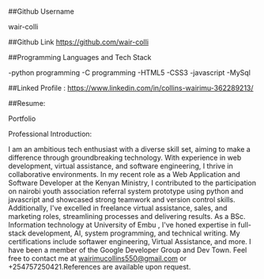 ##Github Username 

wair-colli

##Github Link 
https://github.com/wair-colli

##Programming Languages and Tech Stack

-python programming
-C programming
-HTML5
-CSS3
-javascript
-MySql

##Linked Profile :
https://www.linkedin.com/in/collins-wairimu-362289213/

##Resume:


Portfolio

Professional Introduction:

I am an ambitious tech enthusiast with a diverse skill set, aiming to make a difference through groundbreaking technology. With experience in web development, virtual assistance, and software engineering, I thrive in collaborative environments.
In my recent role as a Web Application and Software Developer at the Kenyan Ministry, I contributed to the participation on nairobi youth association  referral system prototype using python and javascript and showcased strong teamwork and version control skills.
Additionally, I've excelled in freelance virtual assistance, sales, and marketing roles, streamlining processes and delivering results.
As a BSc. Information technology at University of Embu , I've honed expertise in full-stack development, AI, system programming, and technical writing.
My certifications include softawer engineering, Virtual Assistance, and more. I have been a member of the Google Developer Group and Dev Town.
Feel free to contact me at wairimucollins550@gmail.com or +254757250421.References are available upon request.
